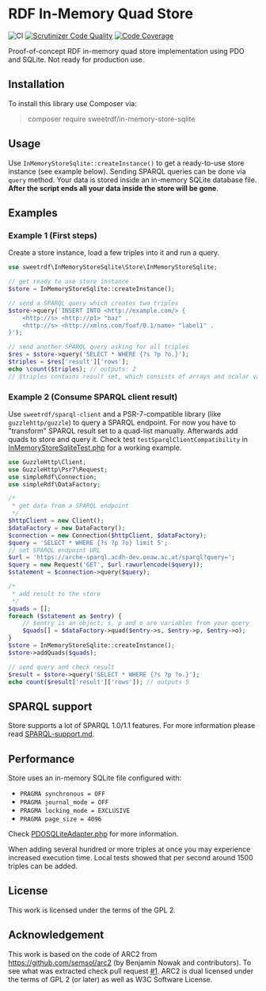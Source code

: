 # RDF In-Memory Quad Store

![CI](https://github.com/sweetrdf/in-memory-store-sqlite/workflows/Tests/badge.svg)
[![Scrutinizer Code Quality](https://scrutinizer-ci.com/g/sweetrdf/in-memory-store-sqlite/badges/quality-score.png?b=master)](https://scrutinizer-ci.com/g/sweetrdf/in-memory-store-sqlite/?branch=master)
[![Code Coverage](https://scrutinizer-ci.com/g/sweetrdf/in-memory-store-sqlite/badges/coverage.png?b=master)](https://scrutinizer-ci.com/g/sweetrdf/in-memory-store-sqlite/?branch=master)

Proof-of-concept RDF in-memory quad store implementation using PDO and SQLite. Not ready for production use.

## Installation

To install this library use Composer via:

> composer require sweetrdf/in-memory-store-sqlite

## Usage

Use `InMemoryStoreSqlite::createInstance()` to get a ready-to-use store instance (see example below).
Sending SPARQL queries can be done via `query` method.
Your data is stored inside an in-memory SQLite database file.
**After the script ends all your data inside the store will be gone**.

## Examples

### Example 1 (First steps)

Create a store instance, load a few triples into it and run a query.

```php
use sweetrdf\InMemoryStoreSqlite\Store\InMemoryStoreSqlite;

// get ready to use store instance
$store = InMemoryStoreSqlite::createInstance();

// send a SPARQL query which creates two triples
$store->query('INSERT INTO <http://example.com/> {
    <http://s> <http://p1> "baz" .
    <http://s> <http://xmlns.com/foaf/0.1/name> "label1" .
}');

// send another SPARQL query asking for all triples
$res = $store->query('SELECT * WHERE {?s ?p ?o.}');
$triples = $res['result']['rows'];
echo \count($triples); // outputs: 2
// $triples contains result set, which consists of arrays and scalar values
```

### Example 2 (Consume SPARQL client result)

Use `sweetrdf/sparql-client` and a PSR-7-compatible library (like `guzzlehttp/guzzle`) to query a SPARQL endpoint.
For now you have to "transform" SPARQL result set to a quad-list manually.
Afterwards add quads to store and query it.
Check test `testSparqlClientCompatibility` in [InMemoryStoreSqliteTest.php](tests/Integration/Store/InMemoryStoreSqliteTest.php) for a working example.

```php
use GuzzleHttp\Client;
use GuzzleHttp\Psr7\Request;
use simpleRdf\Connection;
use simpleRdf\DataFactory;

/*
 * get data from a SPARQL endpoint
 */
$httpClient = new Client();
$dataFactory = new DataFactory();
$connection = new Connection($httpClient, $dataFactory);
$query = 'SELECT * WHERE {?s ?p ?o} limit 5';
// set SPARQL endpoint URL
$url = 'https://arche-sparql.acdh-dev.oeaw.ac.at/sparql?query=';
$query = new Request('GET', $url.rawurlencode($query));
$statement = $connection->query($query);

/*
 * add result to the store
 */
$quads = [];
foreach ($statement as $entry) {
    // $entry is an object; s, p and o are variables from your query
    $quads[] = $dataFactory->quad($entry->s, $entry->p, $entry->o);
}
$store = InMemoryStoreSqlite::createInstance();
$store->addQuads($quads);

// send query and check result
$result = $store->query('SELECT * WHERE {?s ?p ?o.}');
echo count($result['result']['rows']); // outputs 5
```

## SPARQL support

Store supports a lot of SPARQL 1.0/1.1 features.
For more information please read [SPARQL-support.md](doc/SPARQL-support.md).

## Performance

Store uses an in-memory SQLite file configured with:

* `PRAGMA synchronous = OFF`
* `PRAGMA journal_mode = OFF`
* `PRAGMA locking_mode = EXCLUSIVE`
* `PRAGMA page_size = 4096`

Check [PDOSQLiteAdapter.php](src/PDOSQLiteAdapter.php#L45) for more information.

When adding several hundred or more triples at once you may experience increased execution time.
Local tests showed that per second around 1500 triples can be added.

## License

This work is licensed under the terms of the GPL 2.

## Acknowledgement

This work is based on the code of ARC2 from https://github.com/semsol/arc2 (by Benjamin Nowak and contributors).
To see what was extracted check pull request [#1](https://github.com/sweetrdf/in-memory-store-sqlite/pull/1).
ARC2 is dual licensed under the terms of GPL 2 (or later) as well as W3C Software License.
